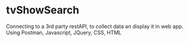 # tvShowSearch
Connecting to a 3rd party restAPI, to collect data an display it in web app.
Using Postman, Javascript, JQuery, CSS, HTML
